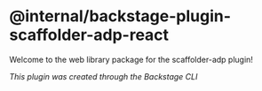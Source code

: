 # @internal/backstage-plugin-scaffolder-adp-react

Welcome to the web library package for the scaffolder-adp plugin!

_This plugin was created through the Backstage CLI_
